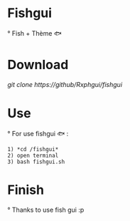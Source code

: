 # Fishgui

° Fish + Thème 🐟

# Download

*git clone https://github/Rxphgui/fishgui*
# Use

° For use fishgui 🐟 :

    1) *cd /fishgui*
    2) open terminal
    3) bash fishgui.sh
    
# Finish 

° Thanks to use fish gui :p
